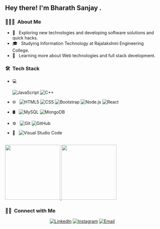 

<h2> Hey there! I'm Bharath Sanjay .</h2>

<h3> 👨🏻‍💻 &nbsp;About Me </h3>

- 🤔 &nbsp; Exploring new technologies and developing software solutions and quick hacks.
- 🎓 &nbsp; Studying Information Technology at Rajalakshmi Engineering College.
- 🌱 &nbsp; Learning more about Web technologies and full stack development.

<h3> 🛠 &nbsp;Tech Stack</h3>

- 💻 &nbsp;
  
  ![JavaScript](https://img.shields.io/badge/-JavaScript-333333?style=flat&logo=javascript)
  ![C++](https://img.shields.io/badge/-C++-333333?style=flat&logo=C%2B%2B&logoColor=00599C)
  
- 🌐 &nbsp;
  ![HTML5](https://img.shields.io/badge/-HTML5-333333?style=flat&logo=HTML5)
  ![CSS](https://img.shields.io/badge/-CSS-333333?style=flat&logo=CSS3&logoColor=1572B6)
  ![Bootstrap](https://img.shields.io/badge/-Bootstrap-333333?style=flat&logo=bootstrap&logoColor=563D7C)
  ![Node.js](https://img.shields.io/badge/-Node.js-333333?style=flat&logo=node.js)
  ![React](https://img.shields.io/badge/-React-333333?style=flat&logo=react)
- 🛢 &nbsp;
  ![MySQL](https://img.shields.io/badge/-MySQL-333333?style=flat&logo=mysql)
  ![MongoDB](https://img.shields.io/badge/-MongoDB-333333?style=flat&logo=mongodb)
- ⚙️ &nbsp;
  ![Git](https://img.shields.io/badge/-Git-333333?style=flat&logo=git)
  ![GitHub](https://img.shields.io/badge/-GitHub-333333?style=flat&logo=github)
- 🔧 &nbsp;
  ![Visual Studio Code](https://img.shields.io/badge/-Visual%20Studio%20Code-333333?style=flat&logo=visual-studio-code&logoColor=007ACC)
  


<br/>

<a href="https://github.com/bharathsanjay">
  <img height="180em" src="https://github-readme-stats.vercel.app/api?username=bharathsanjay&theme=buefy&show_icons=true" />
  <img height="180em" src="https://github-readme-stats.vercel.app/api/top-langs/?username=bharathsanjay&theme=buefy&layout=compact" />
</a>

<br/>

<h3> 🤝🏻 &nbsp;Connect with Me </h3>

<p align="center">
<a href="https://www.linkedin.com/in/bharathsanjay/"><img alt="LinkedIn" src="https://img.shields.io/badge/LinkedIn-Bharath%20Sanjay%20S?style=flat-square&logo=linkedin"></a>
<a href="https://www.instagram.com/_bharath.sanjay_/"><img alt="Instagram" src="https://img.shields.io/badge/Instagram-_bharath.sanjay_-blue?style=flat-square&logo=instagram"></a>
<a href="mailto:bharathsanjay4321@gmail.com"><img alt="Email" src="https://img.shields.io/badge/Email-bharathsanjay4321@gmail.com-blue?style=flat-square&logo=gmail"></a>
</p>

